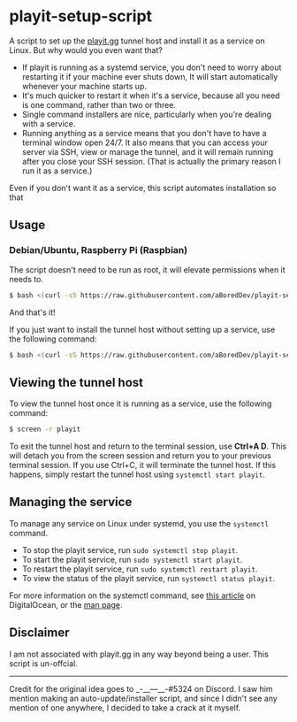 # playit-setup-script
A script to set up the [playit.gg](https://playit.gg/) tunnel host and install it as a service on Linux.  But why would you even want that?
- If playit is running as a systemd service, you don't need to worry about restarting it if your machine ever shuts down,  It will start automatically whenever your machine starts up.
- It's much quicker to restart it when it's a service, because all you need is one command, rather than two or three.
- Single command installers are nice, particularly when you're dealing with a service.
- Running anything as a service means that you don't have to have a terminal window open 24/7.  It also means that you can access your server via SSH, view or manage the tunnel, and it will remain running after you close your SSH session.  (That is actually the primary reason I run it as a service.)

Even if you don't want it as a service, this script automates installation so that 

## Usage
### Debian/Ubuntu, Raspberry Pi (Raspbian)
The script doesn't need to be run as root, it will elevate permissions when it needs to.
```bash
$ bash <(curl -sS https://raw.githubusercontent.com/aBoredDev/playit-setup-script/main/playit-setup.sh)
```
And that's it!

If you just want to install the tunnel host without setting up a service, use the following command:
```bash
$ bash <(curl -sS https://raw.githubusercontent.com/aBoredDev/playit-setup-script/main/playit-setup.sh) --no-service
```
## Viewing the tunnel host
To view the tunnel host once it is running as a service, use the following command:
```bash
$ screen -r playit
```
To exit the tunnel host and return to the terminal session, use __Ctrl+A D__.  This will detach you from the screen session and return you to your previous terminal session.  If you use Ctrl+C, it will terminate the tunnel host.  If this happens, simply restart the tunnel host using `systemctl start playit`.

## Managing the service
To manage any service on Linux under systemd, you use the `systemctl` command.
- To stop the playit service, run `sudo systemctl stop playit`.
- To start the playit service, run `sudo systemctl start playit`.
- To restart the playit service, run `sudo systemctl restart playit`.
- To view the status of the playit service, run `systemctl status playit`.

For more information on the systemctl command, see [this article](https://www.digitalocean.com/community/tutorials/how-to-use-systemctl-to-manage-systemd-services-and-units) on DigitalOcean, or the [man page](https://www.man7.org/linux/man-pages/man1/systemctl.1.html).

## Disclaimer
I am not associated with playit.gg in any way beyond being a user.  This script is un-offcial.

---

Credit for the original idea goes to \_-\_\_—\_\_-#5324 on Discord.  I saw him mention making an auto-update/installer script, and since I didn't see any mention of one anywhere, I decided to take a crack at it myself.
